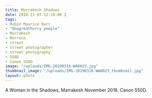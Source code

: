 ```yaml
---
title: Marrakesh Shadows
date: 2018-11-07 12:18:00 Z
tags:
- Robin Maurice Barr
- "@nogreathurry_people"
- Marrakesh
- Morroco
- street
- street photographer
- street photography
- 550D
- Canon 550D
image: "/uploads/IMG-20190316-WA0023.jpg"
thumbnail_image: "/uploads/IMG-20190316-WA0023_thumbnail.jpg"
layout: photo
---
```


A Woman in the Shadows, Marrakesh November 2018. Canon 550D.